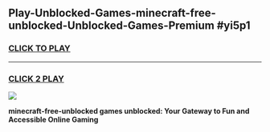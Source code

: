 
## Play-Unblocked-Games-minecraft-free-unblocked-Unblocked-Games-Premium #yi5p1
<h3>
<a href="https://premium.freeplayer.one?title=minecraft-free-unblocked&ref=12M">CLICK TO PLAY</a></h3>
<hr>

<h3>
<a href="https://premium.freeplayer.one?title=minecraft-free-unblocked&ref=12M">CLICK 2 PLAY</a>
  
</h3>

<a href="https://premium.freeplayer.one?title=minecraft-free-unblocked&ref=12M"><img src="https://clearcache.store/games.png"></a>


**minecraft-free-unblocked games unblocked: Your Gateway to Fun and Accessible Online Gaming**
